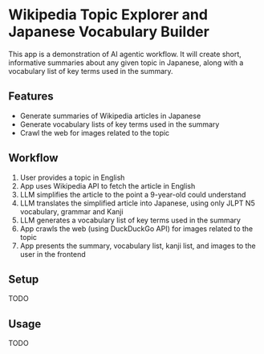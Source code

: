 # Wikipedia Topic Explorer and Japanese Vocabulary Builder

This app is a demonstration of AI agentic workflow. It will create short, informative summaries about any given topic in Japanese, along with a vocabulary list of key terms used in the summary.

## Features

- Generate summaries of Wikipedia articles in Japanese
- Generate vocabulary lists of key terms used in the summary
- Crawl the web for images related to the topic

## Workflow

1. User provides a topic in English
2. App uses Wikipedia API to fetch the article in English
3. LLM simplifies the article to the point a 9-year-old could understand
4. LLM translates the simplified article into Japanese, using only JLPT N5 vocabulary, grammar and Kanji
5. LLM generates a vocabulary list of key terms used in the summary
6. App crawls the web (using DuckDuckGo API) for images related to the topic
7. App presents the summary, vocabulary list, kanji list, and images to the user in the frontend

## Setup
TODO

## Usage
TODO